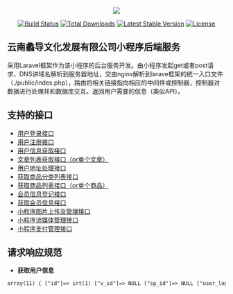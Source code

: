 <p align="center"><img src="https://www.ynshuke.com/wp-content/uploads/2017/02/3-2.png"></p>

<p align="center">
<a href="#"><img src="https://travis-ci.org/laravel/framework.svg" alt="Build Status"></a>
<a href="#"><img src="https://poser.pugx.org/laravel/framework/d/total.svg" alt="Total Downloads"></a>
<a href="#"><img src="https://poser.pugx.org/laravel/framework/v/stable.svg" alt="Latest Stable Version"></a>
<a href="#"><img src="https://poser.pugx.org/laravel/framework/license.svg" alt="License"></a>
</p>

## 云南蠡导文化发展有限公司小程序后端服务
  采用Laravel框架作为该小程序的后台服务开发。由小程序发起get或者post请求，DNS讲域名解析到服务器地址，交由nginx解析到larave框架的统一入口文件（./public/index.php），路由将相关链接指向相应的中间件或控制器，控制器对数据进行处理并和数据库交互。返回用户需要的信息（类似API）。

## 支持的接口

- [用户登录接口](https://devapi.ynshuke.com/userLogin)
- [用户注册接口](https://devapi.ynshuke.com/postReg)
- [用户信息获取接口](https://devapi.ynshuke.com/getUser)
- [文章列表获取接口（or单个文章）](https://devapi.ynshuke.com/getArticle)
- [用户地址处理接口](https://devapi.ynshuke.com/postAdd)
- [获取商品分类列表接口](https://devapi.ynshuke.com/getCmcf)
- [获取商品列表接口（or单个商品）](https://devapi.ynshuke.com/getComm)
- [会员信息登记接口](https://devapi.ynshuke.com/postVip)
- [获取会员信息接口](https://devapi.ynshuke.com/getVip)
- [小程序图片上传及管理接口](https://devapi.ynshuke.com/connectPic)
- [小程序流媒体管理接口](https://devapi.ynshuke.com/smMedia)
- [小程序支付管理接口](https://devapi.ynshuke.com/wxPay)

## 请求响应规范
- **获取用户信息**
 ``` xml
array(11) { ["id"]=> int(1) ["v_id"]=> NULL ["sp_id"]=> NULL ["user_login"]=> string(5) "sixos" ["user_passwd"]=> string(11) "jiang221716" ["user_nicename"]=> string(5) "sixos" ["user_email"]=> string(14) "sixos@sixos.io" ["user_regdate"]=> string(19) "2018-04-29 12:55:29" ["user_status"]=> int(1) ["user_vip_number"]=> int(587) ["remark"]=> string(24) "这是一条测试数据" }
 ```
